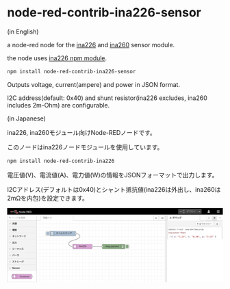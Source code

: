 # node-red-contrib-ina226-sensor

(in English)

a node-red node for the [ina226](https://www.tij.co.jp/jp/lit/ds/symlink/ina226.pdf) and [ina260](https://www.tij.co.jp/lit/ds/symlink/ina260.pdf) sensor module.

the node uses [ina226 npm module](https://www.npmjs.com/package/ina226).

```bash
npm install node-red-contrib-ina226-sensor
```

Outputs voltage, current(ampere) and power in JSON format.

I2C address(default: 0x40) and shunt resistor(ina226 excludes, ina260 includes 2m-Ohm) are configurable.


(in Japanese)

ina226, ina260モジュール向けNode-REDノードです。

このノードはina226ノードモジュールを使用しています。

```bash
npm install node-red-contrib-ina226
```

電圧値(V)、電流値(A)、電力値(W)の情報をJSONフォーマットで出力します。

I2Cアドレス(デフォルトは0x40)とシャント抵抗値(ina226は外出し、ina260は2mΩを内包)を設定できます。

![example flow](https://github.com/kitazaki/node-red-contrib-ina226/raw/master/flow_example.png)

